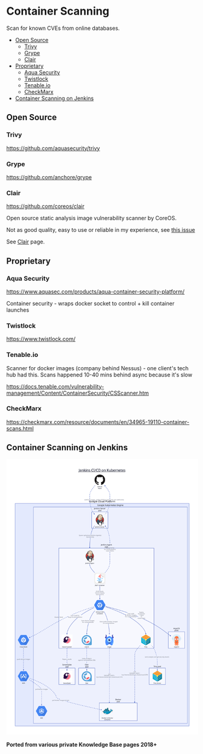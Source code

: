# Container Scanning

Scan for known CVEs from online databases.

<!-- INDEX_START -->

- [Open Source](#open-source)
  - [Trivy](#trivy)
  - [Grype](#grype)
  - [Clair](#clair)
- [Proprietary](#proprietary)
  - [Aqua Security](#aqua-security)
  - [Twistlock](#twistlock)
  - [Tenable.io](#tenableio)
  - [CheckMarx](#checkmarx)
- [Container Scanning on Jenkins](#container-scanning-on-jenkins)

<!-- INDEX_END -->

## Open Source

### Trivy

https://github.com/aquasecurity/trivy

### Grype

https://github.com/anchore/grype

### Clair

https://github.com/coreos/clair

Open source static analysis image vulnerability scanner by CoreOS.

Not as good quality, easy to use or reliable in my experience,
see [this issue](https://github.com/quay/clair/issues/1756)

See [Clair](clair.md) page.

## Proprietary

### Aqua Security

https://www.aquasec.com/products/aqua-container-security-platform/

Container security - wraps docker socket to control + kill container launches

### Twistlock

https://www.twistlock.com/

### Tenable.io

Scanner for docker images (company behind Nessus) - one client's tech hub had this. Scans happened 10-40 mins behind
  async because it's slow

https://docs.tenable.com/vulnerability-management/Content/ContainerSecurity/CSScanner.htm

### CheckMarx

https://checkmarx.com/resource/documents/en/34965-19110-container-scans.html

## Container Scanning on Jenkins

![](https://raw.githubusercontent.com/HariSekhon/Diagrams-as-Code/master/images/jenkins_kubernetes_cicd.svg)


**Ported from various private Knowledge Base pages 2018+**

